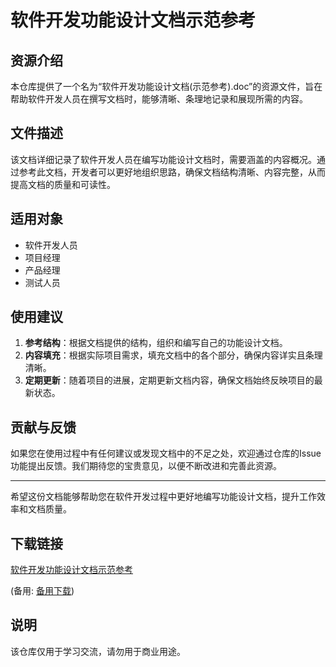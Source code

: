 # 软件开发功能设计文档示范参考

## 资源介绍

本仓库提供了一个名为“软件开发功能设计文档(示范参考).doc”的资源文件，旨在帮助软件开发人员在撰写文档时，能够清晰、条理地记录和展现所需的内容。

## 文件描述

该文档详细记录了软件开发人员在编写功能设计文档时，需要涵盖的内容概况。通过参考此文档，开发者可以更好地组织思路，确保文档结构清晰、内容完整，从而提高文档的质量和可读性。

## 适用对象

- 软件开发人员
- 项目经理
- 产品经理
- 测试人员

## 使用建议

1. **参考结构**：根据文档提供的结构，组织和编写自己的功能设计文档。
2. **内容填充**：根据实际项目需求，填充文档中的各个部分，确保内容详实且条理清晰。
3. **定期更新**：随着项目的进展，定期更新文档内容，确保文档始终反映项目的最新状态。

## 贡献与反馈

如果您在使用过程中有任何建议或发现文档中的不足之处，欢迎通过仓库的Issue功能提出反馈。我们期待您的宝贵意见，以便不断改进和完善此资源。

---

希望这份文档能够帮助您在软件开发过程中更好地编写功能设计文档，提升工作效率和文档质量。

## 下载链接
[软件开发功能设计文档示范参考](https://pan.quark.cn/s/2dca93ab5839) 

(备用: [备用下载](https://pan.baidu.com/s/1V_uKCSqIYwk-6p_wzukQoA?pwd=1234))

## 说明

该仓库仅用于学习交流，请勿用于商业用途。
